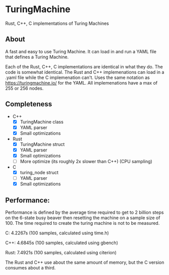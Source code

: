 # TuringMachine
Rust, C++, C implementations of Turing Machines

## About
A fast and easy to use Turing Machine. It can load in and run a YAML file that defines a Turing Machine. 

Each of the Rust, C++, C implementations are identical in what they do. The code is somewhat identical. The Rust and C++ implemenations can load in a .yaml file while the C implemenation can't. Uses the same notation as https://turingmachine.io/ for the YAML. All implemenations have a max of 255 or 256 nodes.

## Completeness
- C++
  - [X] TuringMachine class
  - [X] YAML parser
  - [X] Small optimizations
- Rust
  - [X] TuringMachine struct
  - [X] YAML parser
  - [X] Small optimizations
  - [ ] More optimize (its roughly 2x slower than C++) (CPU sampling)
- C
  - [X] turing_node struct
  - [ ] YAML parser
  - [X] Small optimizations

## Performance:
Performance is defined by the average time required to get to 2 billion steps on the 6-state busy beaver then resetting the machine on a sample size of 100. The time required to create the turing machine is not to be measured.

C: 4.2267s (100 samples, calculated using time.h)

C++: 4.6845s (100 samples, calculated using gbench)

Rust: 7.4921s (100 samples, calculated using citerion)

The Rust and C++ use about the same amount of memory, but the C version consumes about a third.
